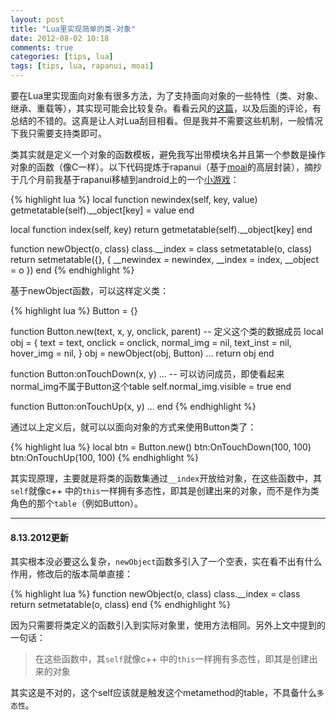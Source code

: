 ```yaml
---
layout: post
title: "Lua里实现简单的类-对象"
date: 2012-08-02 10:18
comments: true
categories: [tips, lua]
tags: [tips, lua, rapanui, moai]
---
```


要在Lua里实现面向对象有很多方法，为了支持面向对象的一些特性（类、对象、继承、重载等），其实现可能会比较复杂。看看云风的[这篇](http://blog.codingnow.com/2006/06/oo_lua.html)，以及后面的评论，有总结的不错的。这真是让人对Lua刮目相看。但是我并不需要这些机制，一般情况下我只需要支持类即可。

类其实就是定义一个对象的函数模板，避免我写出带模块名并且第一个参数是操作对象的函数（像C一样）。以下代码提炼于rapanui（基于[moai](http://getmoai.com/)的高层封装），摘抄于几个月前我基于rapanui移植到android上的一个[小游戏](https://github.com/kevinlynx/crazyeggs_mobile)：

<!-- more -->
{% highlight lua %}
local function newindex(self, key, value)
    getmetatable(self).__object[key] = value
end

local function index(self, key)
    return getmetatable(self).__object[key]
end

function newObject(o, class)
    class.__index = class
    setmetatable(o, class)
    return setmetatable({}, { __newindex = newindex, __index = index, __object = o })
end
{% endhighlight %}

基于newObject函数，可以这样定义类：

{% highlight lua %}
Button = {}

function Button.new(text, x, y, onclick, parent)
    -- 定义这个类的数据成员
    local obj = {
        text = text,
        onclick = onclick,
        normal_img = nil,
        text_inst = nil,
        hover_img = nil,
    }
    obj = newObject(obj, Button)
    ...
    return obj
end

function Button:onTouchDown(x, y)
    ...
    -- 可以访问成员，即使看起来normal_img不属于Button这个table
    self.normal_img.visible = true
end

function Button:onTouchUp(x, y)
    ...
end
{% endhighlight %}

通过以上定义后，就可以以面向对象的方式来使用Button类了：

{% highlight lua %}
local btn = Button.new()
btn:OnTouchDown(100, 100)
btn:OnTouchUp(100, 100)
{% endhighlight %}

其实现原理，主要就是将类的函数集通过`__index`开放给对象，在这些函数中，其`self`就像c++ 中的`this`一样拥有多态性，即其是创建出来的对象，而不是作为类角色的那个`table`（例如Button）。

<hr/>

#### 8.13.2012更新

其实根本没必要这么复杂，`newObject`函数多引入了一个空表，实在看不出有什么作用，修改后的版本简单直接：

{% highlight lua %}
function newObject(o, class)
    class.__index = class
    return setmetatable(o, class)
end
{% endhighlight %}

因为只需要将类定义的函数引入到实际对象里，使用方法相同。另外上文中提到的一句话：

> 在这些函数中，其`self`就像c++ 中的`this`一样拥有多态性，即其是创建出来的对象

其实这是不对的，这个self应该就是触发这个metamethod的table，不具备什么`多态性`。

